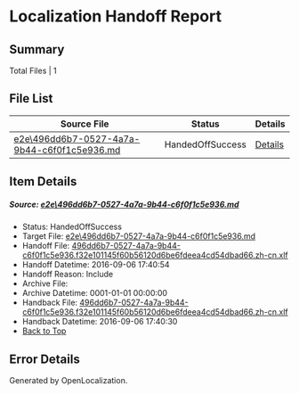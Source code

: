 # <a name='report-top'></a> Localization Handoff Report

## Summary
 Total Files | 1

## File List
 Source File | Status | Details 
 ----------- | ------ | ------- 
 [e2e\496dd6b7-0527-4a7a-9b44-c6f0f1c5e936.md](https://github.com/OpenLocalizationTestOrg/ol-test0/blob/61809bd08184aa5c548a406f2caf81fde21bf26a/e2e/496dd6b7-0527-4a7a-9b44-c6f0f1c5e936.md) | HandedOffSuccess | [Details](#7d88f251d4b407b08566b0b8cf9be648b8ad3a571)

## Item Details
##### <a name='7d88f251d4b407b08566b0b8cf9be648b8ad3a571'></a> Source: [e2e\496dd6b7-0527-4a7a-9b44-c6f0f1c5e936.md](https://github.com/OpenLocalizationTestOrg/ol-test0/blob/61809bd08184aa5c548a406f2caf81fde21bf26a/e2e/496dd6b7-0527-4a7a-9b44-c6f0f1c5e936.md)
* Status: HandedOffSuccess
* Target File: [e2e\496dd6b7-0527-4a7a-9b44-c6f0f1c5e936.md](https://github.com/OpenLocalizationTestOrg/ol-test0-zhcn/blob/ee86180c577f03bbf7e3eef44c9a3a74a067878e/e2e/496dd6b7-0527-4a7a-9b44-c6f0f1c5e936.md)
* Handoff File: [496dd6b7-0527-4a7a-9b44-c6f0f1c5e936.f32e101145f60b56120d6be6fdeea4cd54dbad66.zh-cn.xlf](https://github.com/OpenLocalizationTestOrg/ol-test0-handoff/blob/fddb1673fc6d9e8d1204f5a59e06776e3fd07fa0/ol-handoff/OpenLocalizationTestOrg/ol-test0-zhcn/ci/ht/496dd6b7-0527-4a7a-9b44-c6f0f1c5e936.f32e101145f60b56120d6be6fdeea4cd54dbad66.zh-cn.xlf)
* Handoff Datetime: 2016-09-06 17:40:54
* Handoff Reason: Include
* Archive File: 
* Archive Datetime: 0001-01-01 00:00:00
* Handback File: [496dd6b7-0527-4a7a-9b44-c6f0f1c5e936.f32e101145f60b56120d6be6fdeea4cd54dbad66.zh-cn.xlf](https://github.com/OpenLocalizationTestOrg/ol-test0-handback/blob/c4c1fbeb1685869c441d90cff3d765da56172556/ol-handback/OpenLocalizationTestOrg/ol-test0-zhcn/ci/ht/496dd6b7-0527-4a7a-9b44-c6f0f1c5e936.f32e101145f60b56120d6be6fdeea4cd54dbad66.zh-cn.xlf)
* Handback Datetime: 2016-09-06 17:40:30
* [Back to Top](#report-top)


## Error Details

Generated by OpenLocalization.

